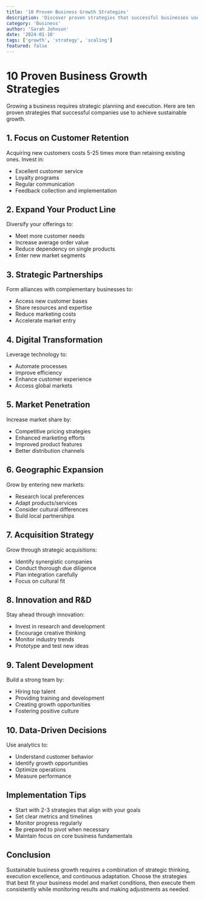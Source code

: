 ```yaml
---
title: '10 Proven Business Growth Strategies'
description: 'Discover proven strategies that successful businesses use to scale and achieve sustainable growth.'
category: 'Business'
author: 'Sarah Johnson'
date: '2024-01-10'
tags: ['growth', 'strategy', 'scaling']
featured: false
---
```


# 10 Proven Business Growth Strategies

Growing a business requires strategic planning and execution. Here are ten proven strategies that successful companies use to achieve sustainable growth.

## 1. Focus on Customer Retention

Acquiring new customers costs 5-25 times more than retaining existing ones. Invest in:
- Excellent customer service
- Loyalty programs
- Regular communication
- Feedback collection and implementation

## 2. Expand Your Product Line

Diversify your offerings to:
- Meet more customer needs
- Increase average order value
- Reduce dependency on single products
- Enter new market segments

## 3. Strategic Partnerships

Form alliances with complementary businesses to:
- Access new customer bases
- Share resources and expertise
- Reduce marketing costs
- Accelerate market entry

## 4. Digital Transformation

Leverage technology to:
- Automate processes
- Improve efficiency
- Enhance customer experience
- Access global markets

## 5. Market Penetration

Increase market share by:
- Competitive pricing strategies
- Enhanced marketing efforts
- Improved product features
- Better distribution channels

## 6. Geographic Expansion

Grow by entering new markets:
- Research local preferences
- Adapt products/services
- Consider cultural differences
- Build local partnerships

## 7. Acquisition Strategy

Grow through strategic acquisitions:
- Identify synergistic companies
- Conduct thorough due diligence
- Plan integration carefully
- Focus on cultural fit

## 8. Innovation and R&D

Stay ahead through innovation:
- Invest in research and development
- Encourage creative thinking
- Monitor industry trends
- Prototype and test new ideas

## 9. Talent Development

Build a strong team by:
- Hiring top talent
- Providing training and development
- Creating growth opportunities
- Fostering positive culture

## 10. Data-Driven Decisions

Use analytics to:
- Understand customer behavior
- Identify growth opportunities
- Optimize operations
- Measure performance

## Implementation Tips

- Start with 2-3 strategies that align with your goals
- Set clear metrics and timelines
- Monitor progress regularly
- Be prepared to pivot when necessary
- Maintain focus on core business fundamentals

## Conclusion

Sustainable business growth requires a combination of strategic thinking, execution excellence, and continuous adaptation. Choose the strategies that best fit your business model and market conditions, then execute them consistently while monitoring results and making adjustments as needed.
